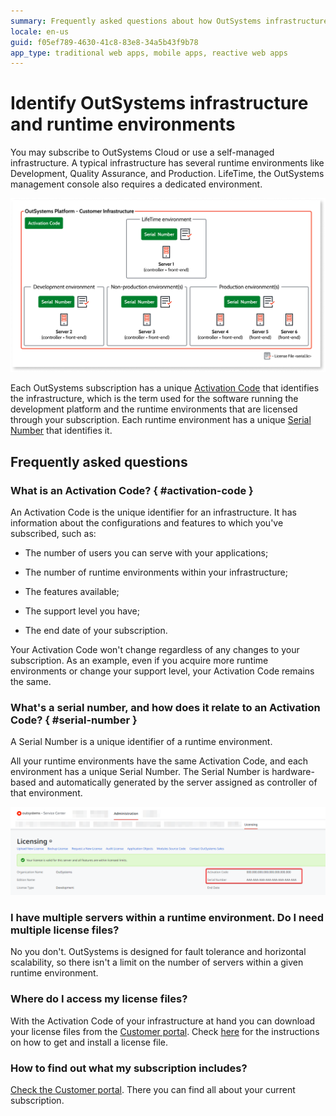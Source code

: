 ```yaml
---
summary: Frequently asked questions about how OutSystems infrastructure and environments are identified. Explanation of concepts such as Activation Code and Serial Number.
locale: en-us
guid: f05ef789-4630-41c8-83e8-34a5b43f9b78
app_type: traditional web apps, mobile apps, reactive web apps
---
```


# Identify OutSystems infrastructure and runtime environments

You may subscribe to OutSystems Cloud or use a self-managed infrastructure. A typical infrastructure has several runtime environments like Development, Quality Assurance, and Production. LifeTime, the OutSystems management console also requires a dedicated environment.

![](images/how-licensing-works_0.png)

Each OutSystems subscription has a unique [Activation Code](#activation-code) that identifies the infrastructure, which is the term used for the software running the development platform and the runtime environments that are licensed through your subscription. Each runtime environment has a unique [Serial Number](#serial-number) that identifies it.

## Frequently asked questions

### What is an Activation Code? { #activation-code }

An Activation Code is the unique identifier for an infrastructure. It has information about the configurations and features to which you've subscribed, such as:

* The number of users you can serve with your applications;

* The number of runtime environments within your infrastructure;

* The features available;

* The support level you have;

* The end date of your subscription.

Your Activation Code won't change regardless of any changes to your subscription. As an example, even if you acquire more runtime environments or change your support level, your Activation Code remains the same.

### What's a serial number, and how does it relate to an Activation Code? { #serial-number }

A Serial Number is a unique identifier of a runtime environment.

All your runtime environments have the same Activation Code, and each environment has a unique Serial Number. The Serial Number is hardware-based and automatically generated by the server assigned as controller of that environment.

![](images/how-licensing-works_1.png)

### I have multiple servers within a runtime environment. Do I need multiple license files?

No you don't. OutSystems is designed for fault tolerance and horizontal scalability, so there isn't a limit on the number of servers within a given runtime environment.

### Where do I access my license files?

With the Activation Code of your infrastructure at hand you can download your license files from the [Customer portal](https://www.outsystems.com/licensing). Check [here](https://success.outsystems.com/Support/Enterprise_Customers/Licensing/Manage_and_Upgrade/03_Get_a_license_file_for_an_environment) for the instructions on how to get and install a license file.

### How to find out what my subscription includes?

[Check the Customer portal](http://www.outsystems.com/licensing). There you can find all about your current subscription.
